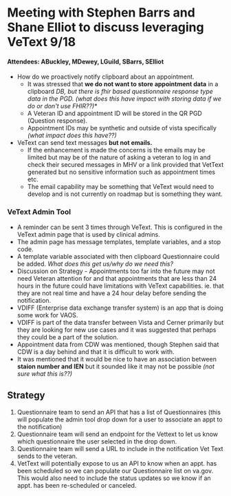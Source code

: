 # Meeting with Stephen Barrs and Shane Elliot to discuss leveraging VeText 9/18

#### Attendees:  ABuckley, MDewey, LGuild, SBarrs, SElliot

 -  How do we proactively notify clipboard about an appointment.  
	 - It was stressed that **we do not want to store appointment data** in a clipboard *DB, but there is fhir based questionnaire response type data in the PGD. (what does this have impact with storing data if we do or don't use FHIR??)** 
	 - A Veteran ID and appointment ID will be stored in the QR PGD (Question response). 
	 - Appointment IDs may be synthetic and outside of vista specifically  *(what impact does this have??)*
 - VeText can send text messages **but not emails.** 
	 - If the enhancement is made the concerns is the emails may be limited but may be of the nature of asking a veteran to log in and check their secured messages in MHV or a link provided that VetText generated but no sensitive information such as appointment times etc.
	 - The email capability may be something that VeText would need to develop and is not currently on roadmap but is something they want. 
   
### VeText Admin Tool 
 - A reminder can be sent 3 times through VeText. This is configured in the VeText admin page that is used by clinical admins.
 - The admin page has message templates, template variables, and a stop code. 
 - A template variable associated with then clipboard Questionnaire could be added.  *What does this get us/why do we need this?*
 - Discussion on Strategy - Appointments too far into the future may not need Veteran attention for and that appointments that are less than 24 hours in the future could have limitations with VeText capabilities. ie. that they are not real time and have a 24 hour delay before sending the notification.
- VDIFF (Enterprise data exchange transfer system) is an app that is doing some work for VAOS. 
- VDIFF is part of the data transfer between Vista and Cerner primarily but they are looking for new use cases and it was suggested that perhaps they could be a part of the solution.
- Appointment data from CDW was mentioned, though Stephen said that CDW is a day behind and that it is difficult to work with.
- It was mentioned that it would be nice to have an association between **staion number and IEN** but it sounded like it may not be possible *(not sure what this is??)*

## Strategy 

 1. Questionnaire team to send an API that has a list of Questionnaires (this will populate the admin tool drop down for a user to associate an appt to the notification) 
 2. Questionnaire team will send an endpoint for the Vettext to let us know which questionnaire the user selected in the drop down.  
 3. Questionnaire team will send a URL to include in the notification Vet Text sends to the veteran. 
 4. VetText will potentially expose to us an API to know when an appt. has been scheduled so we can populate our Questionnaire list on va.gov. This would also need to include the status updates so we know if an appt. has been re-scheduled or canceled. 


